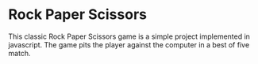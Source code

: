 # Rock Paper Scissors
This classic Rock Paper Scissors game is a simple project implemented in javascript. The game pits the player against the computer in a best of five match.